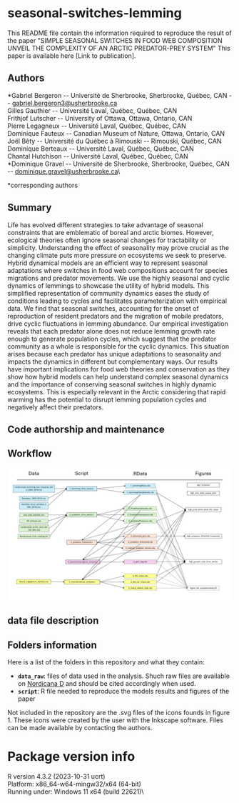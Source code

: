 # seasonal-switches-lemming

This README file contain the information required to reproduce the result of the paper "SIMPLE SEASONAL SWITCHES IN FOOD WEB COMPOSITION UNVEIL THE COMPLEXITY OF AN ARCTIC PREDATOR-PREY SYSTEM" 
This paper is available here [Link to publication].

## Authors
*Gabriel Bergeron -- Université de Sherbrooke, Sherbrooke, Québec, CAN -- gabriel.bergeron3@usherbrooke.ca\
Gilles Gauthier -- Université Laval, Québec, Québec, CAN\
Frithjof Lutscher -- University of Ottawa, Ottawa, Ontario, CAN\
Pierre Legagneux -- Université Laval, Québec, Québec, CAN\
Dominique Fauteux -- Canadian Museum of Nature, Ottawa, Ontario, CAN\
Joël Bêty -- Université du Québec à Rimouski -- Rimouski, Québec, CAN\
Dominique Berteaux -- Université Laval, Québec, Québec, CAN\
Chantal Hutchison -- Université Laval, Québec, Québec, CAN\
*Dominique Gravel -- Université de Sherbrooke, Sherbrooke, Québec, CAN -- dominique.gravel@usherbrooke.ca\

*corresponding authors

## Summary
Life has evolved different strategies to take advantage of seasonal constraints that are emblematic of boreal and arctic biomes. However, ecological theories often ignore seasonal changes for tractability or simplicity. Understanding the effect of seasonality may prove crucial as the changing climate puts more pressure on ecosystems we seek to preserve. Hybrid dynamical models are an efficient way to represent seasonal adaptations where switches in food web compositions account for species migrations and predator movements. We use the highly seasonal and cyclic dynamics of lemmings to showcase the utility of hybrid models. This simplified representation of community dynamics eases the study of conditions leading to cycles and facilitates parameterization with empirical data. We find that seasonal switches, accounting for the onset of reproduction of resident predators and the migration of mobile predators, drive cyclic fluctuations in lemming abundance. Our empirical investigation reveals that each predator alone does not reduce lemming growth rate enough to generate population cycles, which suggest that the predator community as a whole is responsible for the cyclic dynamics. This situation arises because each predator has unique adaptations to seasonality and impacts the dynamics in different but complementary ways. Our results have important implications for food web theories and conservation as they show how hybrid models can help understand complex seasonal dynamics and the importance of conserving seasonal switches in highly dynamic ecosystems. This is especially relevant in the Arctic considering that rapid warming has the potential to disrupt lemming population cycles and negatively affect their predators.

## Code authorship and maintenance

## Workflow

![](https://github.com/gabrielbouleau/seasonal-switches-lemming/blob/master/workflow.png?raw=true)

## data file description

## Folders information

Here is a list of the folders in this repository and what they contain:

* **`data_raw`**: files of data used in the analysis. Shuch raw files are available on [Nordicana D](https://nordicana.cen.ulaval.ca/) and should be cited accordingly when used.
* **`script`**: R file needed to reproduce the models results and figures of the paper

Not included in the repository are the .svg files of the icons founds in figure 1. These icons were created by the user with the Inkscape software. Files can be made available by contacting the authors.

# Package version info

R version 4.3.2 (2023-10-31 ucrt)\
Platform: x86_64-w64-mingw32/x64 (64-bit)\
Running under: Windows 11 x64 (build 22621)\




